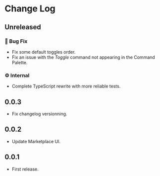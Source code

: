 # Change Log

## Unreleased

### 🐛 Bug Fix

- Fix some default toggles order.
- Fix an issue with the _Toggle_ command not appearing in the Command Palette.

### ⚙️ Internal

- Complete TypeScript rewrite with more reliable tests.

## 0.0.3

- Fix changelog versionning.

## 0.0.2

- Update Marketplace UI.

## 0.0.1

- First release.
